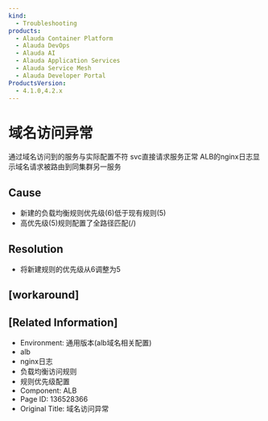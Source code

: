 ```yaml
---
kind:
  - Troubleshooting
products:
  - Alauda Container Platform
  - Alauda DevOps
  - Alauda AI
  - Alauda Application Services
  - Alauda Service Mesh
  - Alauda Developer Portal
ProductsVersion:
  - 4.1.0,4.2.x
---
```

<!-- A type of document that involves encountering a fault, diagnosing it, performing root cause analysis, and providing solutions. -->

# 域名访问异常

通过域名访问到的服务与实际配置不符 svc直接请求服务正常 ALB的nginx日志显示域名请求被路由到同集群另一服务

## Cause
- 新建的负载均衡规则优先级(6)低于现有规则(5)
- 高优先级(5)规则配置了全路径匹配(/)

## Resolution
- 将新建规则的优先级从6调整为5

## [workaround]

## [Related Information]
- Environment: 通用版本(alb域名相关配置)
- alb
- nginx日志
- 负载均衡访问规则
- 规则优先级配置
- Component: ALB
- Page ID: 136528366
- Original Title: 域名访问异常
